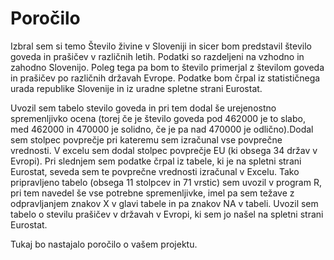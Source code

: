 # Poročilo
Izbral sem si temo Število živine v Sloveniji in sicer bom predstavil število goveda in prašičev v različnih letih. Podatki so razdeljeni na vzhodno in zahodno Slovenijo. Poleg tega pa bom to število primerjal z številom goveda in prašičev po različnih državah Evrope. Podatke bom črpal iz statističnega urada republike Slovenije in iz uradne spletne strani Eurostat.

Uvozil sem tabelo stevilo goveda in pri tem dodal še urejenostno spremenljivko ocena (torej če je število goveda pod 462000 je to slabo, med 462000 in 470000 je solidno, če je pa nad 470000 je odlično).Dodal sem stolpec povprečje pri kateremu sem izračunal vse povprečne vrednosti. V excelu sem dodal stolpec povprečje EU (ki obsega 34 držav v Evropi). Pri slednjem sem podatke črpal iz tabele, ki je na spletni strani Eurostat, seveda sem te povprečne vrednosti izračunal v Excelu. Tako pripravljeno tabelo (obsega 11 stolpcev in 71 vrstic) sem uvozil v program R, pri tem navedel še vse potrebne spremenljivke, imel pa sem težave z odpravljanjem znakov X v glavi tabele in pa znakov NA v tabeli.
Uvozil sem tabelo o stevilu prašičev v državah v Evropi, ki sem jo našel na spletni strani Eurostat.

Tukaj bo nastajalo poročilo o vašem projektu.
